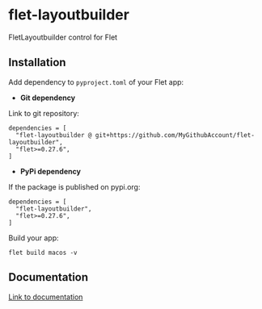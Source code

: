 # flet-layoutbuilder
FletLayoutbuilder control for Flet

## Installation

Add dependency to `pyproject.toml` of your Flet app:

* **Git dependency**

Link to git repository:

```
dependencies = [
  "flet-layoutbuilder @ git+https://github.com/MyGithubAccount/flet-layoutbuilder",
  "flet>=0.27.6",
]
```

* **PyPi dependency**  

If the package is published on pypi.org:

```
dependencies = [
  "flet-layoutbuilder",
  "flet>=0.27.6",
]
```

Build your app:
```
flet build macos -v
```

## Documentation

[Link to documentation](https://MyGithubAccount.github.io/flet-layoutbuilder/)
